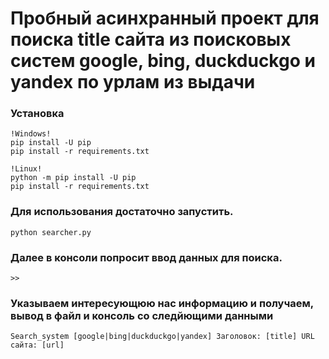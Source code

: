 # Пробный асинхранный проект для поиска title сайта из поисковых систем google, bing, duckduckgo и yandex по урлам из выдачи

### Установка

```
!Windows!
pip install -U pip
pip install -r requirements.txt

!Linux!
python -m pip install -U pip
pip install -r requirements.txt
```

### Для использования достаточно запустить.

```
python searcher.py
```

### Далее в консоли попросит ввод данных для поиска.

```
>>
```
### Указываем интересующюю нас информацию и получаем, вывод в файл и консоль со следйющими данными

```
Search_system [google|bing|duckduckgo|yandex] Заголовок: [title] URL сайта: [url]
```


    
